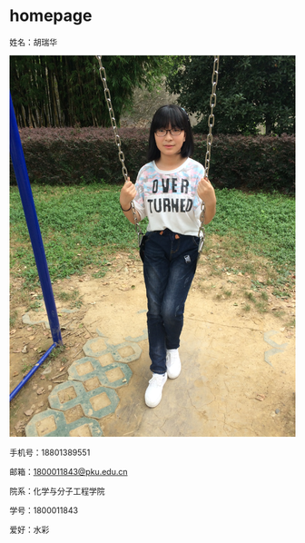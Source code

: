 # homepage

姓名：胡瑞华

![image](https://github.com/Hulihulu/homepage/blob/master/2017-08-12%20141457.jpg)

手机号：18801389551

邮箱：1800011843@pku.edu.cn

院系：化学与分子工程学院

学号：1800011843

爱好：水彩
